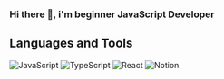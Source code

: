 ### Hi there 👋, i'm beginner JavaScript Developer

## Languages and Tools

![JavaScript](https://img.shields.io/badge/javascript-090909.svg?style=for-the-badge&logo=javascript&logoColor=white)
![TypeScript](https://img.shields.io/badge/typescript-090909.svg?style=for-the-badge&logo=typescript&logoColor=white)
![React](https://img.shields.io/badge/react-090909.svg?style=for-the-badge&logo=react&logoColor=white)
![Notion](https://img.shields.io/badge/Notion-%23000000.svg?style=for-the-badge&logo=notion&logoColor=purple)


